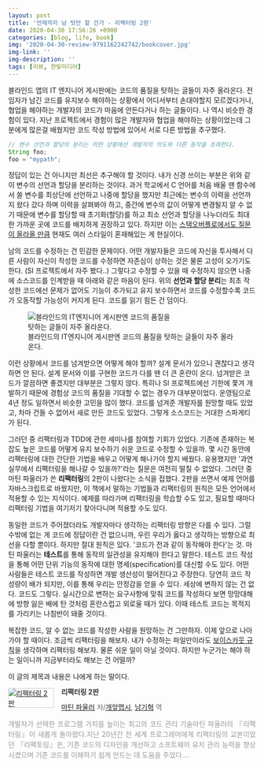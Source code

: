 ```yaml
---
layout: post
title: '언제까지 남 탓만 할 건가 - 리팩터링 2판'
date: 2020-04-30 17:56:26 +0900
categories: [blog, life, book]
img: '2020-04-30-review-9791162242742/bookcover.jpg'
img-link: ''
img-description: ''
tags: [리뷰, 한빛미디어]
---
```


블라인드 앱의 IT 엔지니어 게시판에는 코드의 품질을 탓하는 글들이 자주 올라온다. 전임자가 남긴 코드를 유지보수 해야하는 상황에서 어디서부터 손대야할지 모르겠다거나, 협업을 해야하는 개발자의 코드가 마음에 안든다거나 하는 글들이다. 나 역시 비슷한 경험이 있다. 지난 프로젝트에서 경험이 많은 개발자와 협업을 해야하는 상황이었는데 그 분에게 많은걸 배웠지만 코드 작성 방법에 있어서 서로 다른 방법을 추구했다. 

```java
// 변수 선언과 할당의 분리는 어떤 상황에선 개발자의 의도와 다른 동작을 초래한다.
String foo;
foo = "mypath";
```

정답이 있는 건 아니지만 최선은 추구해야 할 것이다. 내가 신경 쓰이는 부분은 위와 같이 변수의 선언과 할당을 분리하는 것이다. 과거 학교에서 C 언어를 처음 배울 땐 함수에서 쓸 변수를 최상단에 선언하고 나중에 할당을 했지만 최근에는 변수의 이력을 선언까지 왔다 갔다 하며 이력을 살펴봐야 하고, 중간에 변수의 값이 어떻게 변경될지 알 수 없기 때문에 변수를 할당할 때 초기화(할당)를 하고 최소 선언과 할당을 나누더라도 최대한 가까운 곳에 코드를 배치하게 권장하고 있다. 하지만 이는 [스택오버플로에서도 질문이 올라올 만큼](https://stackoverflow.com/questions/15953895/splitting-declaration-and-assignment-good-practice) 현재도 여러 스타일이 혼재해있는 게 현실이다. 

남의 코드를 수정하는 건 민감한 문제이다. 어떤 개발자들은 코드에 자신을 투사해서 다른 사람이 자신이 작성한 코드를 수정하면 자존심이 상하는 것은 물론 고성이 오가기도 한다. (SI 프로젝트에서 자주 봤다..) 그렇다고 수정할 수 있을 때 수정하지 않으면 나중에 소스코드를 인계받을 때 아래와 같은 마음이 된다. 위의 **선언과 할당 분리**는 최초 작성한 코드에선 문제가 없어도 기능이 추가되고 유지 보수하면서 코드를 수정할수록 코드가 오동작할 가능성이 커지게 된다. 코드를 읽기 힘든 건 덤이다.

<figure>
<img alt="블라인드의 IT엔지니어 게시판엔 코드의 품질을 탓하는 글들이 자주 올라온다." 
src="{{site.baseUrl}}/static/images/posts/2020-04-30-review-9791162242742/blind-capture.jpg" 
style="max-width: 300px"
/>
<figcaption>블라인드의 IT엔지니어 게시판엔 코드의 품질을 탓하는 글들이 자주 올라온다.</figcaption>
</figure>

이런 상황에서 코드를 넘겨받으면 어떻게 해야 할까? 설계 문서가 있으니 괜찮다고 생각하면 안 된다. 설계 문서와 이를 구현한 코드가 다를 땐 더 큰 혼란이 온다. 넘겨받은 코드가 깔끔하면 좋겠지만 대부분은 그렇지 않다. 특히나 SI 프로젝트에선 기한에 쫓겨 개발하기 때문에 경험상 코드의 품질을 기대할 수 없는 경우가 대부분이었다. 운영팀으로 4년 정도 일하면서 비슷한 고민을 많이 했다. 코드를 넘겨준 개발자를 원망할 때도 있었고, 차마 건들 수 없어서 새로 만든 코드도 있었다. 그렇게 소스코드는 거대한 스파게티가 된다. 

그러던 중 리팩터링과 TDD에 관한 세미나를 참여할 기회가 있었다. 기존에 존재하는 복잡도 높은 코드를 어떻게 유지 보수하기 쉬운 코드로 수정할 수 있을까. 몇 시간 동안에 리팩터링에 대한 간단한 기법을 배우고 어떻게 해나가야 할지 배웠다. 유용했지만 '과연 실무에서 리팩터링을 해나갈 수 있을까?'라는 질문은 여전히 떨칠 수 없었다. 그러던 중 마틴 파울러가 쓴 **리팩터링**의 2판이 나왔다는 소식을 접했다. 2판을 쓰면서 예제 언어를 자바스크립트로 바꿨지만, 이 책에서 말하는 기법들과 리팩터링의 원칙은 모든 언어에서 적용할 수 있는 지식이다. 예제를 따라가며 리팩터링을 학습할 수도 있고, 필요할 때마다 리팩터링 기법을 여기저기 찾아다니며 적용할 수도 있다.

동일한 코드가 주어졌더라도 개발자마다 생각하는 리팩터링 방향은 다를 수 있다. 그럴 수밖에 없는 게 코드에 정답이란 건 없으니까, 우린 우리가 옳다고 생각하는 방향으로 최선을 다할 뿐이다. 하지만 절대 원칙은 있다. '코드가 전과 같이 동작해야 한다'는 것. 마틴 파울러는 **테스트**를 통해 동작의 일관성을 유지해야 한다고 말한다. 테스트 코드 작성을 통해 어떤 단위 기능의 동작에 대한 명세(specification)를 대신할 수도 있다. 어떤 사람들은 테스트 코드를 작성하면 개발 생산성이 떨어진다고 주장한다. 당연히 코드 작성량이 배가 되지만, 이를 통해 우리는 안정감을 얻을 수 있다. 세상에 변하지 않는 건 없다. 코드도 그렇다. 실시간으로 변하는 요구사항에 맞춰 코드를 작성하다 보면 망망대해에 방향 잃은 배에 탄 것처럼 혼란스럽고 외로울 때가 있다. 이때 테스트 코드는 목적지를 가리키는 나침반이 돼줄 것이다. 

복잡한 코드, 알 수 없는 코드를 작성한 사람을 원망하는 건 그만하자. 이제 앞으로 나아가야 할 때이다. 조금씩 리팩터링을 해보자. 내가 수정하는 파일만이라도 [보이스카웃 규 칙](https://johngrib.github.io/wiki/Boy-Scout-Rule/)을 생각하며 리팩터링 해보자. 물론 쉬운 일이 아닐 것이다. 하지만 누군가는 해야 하는 일이니까 지금부터라도 해보는 건 어떨까?

이 글의 제목과 내용은 나에게 하는 말이다.

<div style="clear:left;text-align:left;"><div style="float:left;margin:0 15px 5px 0;"><a href="http://www.yes24.com/Product/Goods/89649360" style="display:inline-block;overflow:hidden;border:solid 1px #ccc;" target="_blank"><img style="margin:-1px;vertical-align:top;" src="http://image.yes24.com/goods/89649360/M" border="0" alt="리팩터링 2판 "></a></div><div><p style="line-height:1.2em;color:#333;font-size:14px;font-weight:bold;">리팩터링 2판 </p><p style="margin-top:5px;line-height:1.2em;color:#666;"><a href="http://www.yes24.com/SearchCorner/Result?domain=ALL&author_yn=Y&query=&auth_no=295183" target="_blank">마틴 파울러</a> 저/<a href="http://www.yes24.com/SearchCorner/Result?domain=ALL&author_yn=Y&query=&auth_no=237808" target="_blank">개앞맵시</a>, <a href="http://www.yes24.com/SearchCorner/Result?domain=ALL&author_yn=Y&query=&auth_no=212481" target="_blank">남기혁</a> 역</p><p style="margin-top:14px;line-height:1.5em;text-align:justify;color:#999;">개발자가 선택한 프로그램 가치를 높이는 최고의 코드 관리 기술마틴 파울러의 『리팩터링』이 새롭게 돌아왔다.지난 20년간 전 세계 프로그래머에게 리팩터링의 교본이었던 『리팩토링』은, 기존 코드의 디자인을 개선하고 소프트웨어 유지 관리 능력을 향상시켰으며 기존 코드를 이해하기 쉽게 만드는 데 도움을 주었다....</p></div></div>
